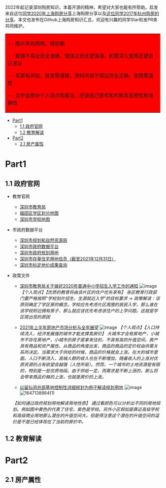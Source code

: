2022年起记录深圳购房知识，本着开源的精神，希望对大家也能有所帮助。启发来自这位[同学2020年上海购房分享](https://github.com/ayuer/shanghai_house_knowledge)上海购房分享以及[这位同学2017年杭州购房的分享](https://github.com/houshanren/hangzhou_house_knowledge)，本文也发布在Github上海购房知识汇总，欢迎有兴趣的同学Star和发PR来共同维护。


<table><tr><td bgcolor=red>
 
-- 图片来自网络，侵权删

-- 数据不保证安全准确，错误之处还望海涵，如需深入使用还望自己求证

-- 买房有风险，投资需谨慎，资料内容不保证完全正确，使用需谨慎

-- 文中会掺杂个人观点和看法，还请自己思考和判断其适用性和准确性
 </td></tr></table>



- [Part1](#part1)
  - [1.1 政府官网](#11-政府官网)
  - [1.2 教育解读](#12-教育解读)
- [Part2](#part2)
  - [2.1 房产属性](#21-房产属性)
# Part1
## 1.1 政府官网
- 教育官网
  - [深圳市教育局](http://szeb.sz.gov.cn/) 
  - [福田区学区划分地图](https://jiazhang.eduft.cn/visitftgbxyxqdt)
  - [深圳市学校地图](http://szeb.sz.gov.cn/home/jyfw/#name3)
- 市政府数据平台
  - [深圳市规划和自然资源局](http://pnr.sz.gov.cn/)
  - [深圳市政府数据平台](https://opendata.sz.gov.cn/) 
  - [深圳市政府规划用地](http://search.gd.gov.cn/search/local/755016?keywords=%E6%8E%A7%E5%88%B6%E6%80%A7%E8%AF%A6%E7%BB%86%E8%A7%84%E5%88%92) 
  - [深圳市存量住宅用地信息（截至2021年12月31日）](http://pnr.sz.gov.cn/xxgk/ztzl/rdzt/clzzyd/content/post_9510782.html)
  - [深圳市标定地价成果查询](http://pnr.sz.gov.cn/ywzy/qt/col_code/col_code/content/post_8586273.html)
- 政策文件
  - [深圳市教育局关于做好2020年普通中小学招生入学工作的通知](http://szeb.sz.gov.cn/home/xxgk/zdlyxxgkzl/zcfgjjd/zcfg/content/post_8030314.html)
  ![image](https://user-images.githubusercontent.com/50006900/156781156-16d42872-eb05-4a8d-9550-1f3eb1adf212.png)
    *【个人观点】【优质的教育将由该片区的住户优先享有】 各区教育行政部门要严格按照“学校划片招生、生源就近入学”的目标要求 -> 政策解读：该原则确定了学区房的概念。学校应先考虑片区周围的居民入学，那么谁在该学校附近拥有房子，那么就应该优先考虑该住户的上学问题。这就是学区房出现的原因*   
    
  -  [2021年上半年房地产市场分析与全年展望](https://www.ndrc.gov.cn/xxgk/jd/wsdwhfz/202108/t20210830_1295304.html?code=&state=123)
    ![image](https://user-images.githubusercontent.com/50006900/156790546-d13ee98c-6aa9-4cf9-98bc-33491f759c6f.png)
  *【个人观点】【人口持续流入，经济发展强的城市才能支撑高房价】 大城市才会有房地产，小城市不存在房地产，小城市的房子是拿来住的，不具有高的升值空间。房产具有商品和资产属性。从商品的角度出发，商品的商品的定价权由供需关系所决定。当需求大于供给的时候，商品的价格就会上涨。在大的城市里面。人口不断流入，高端人群的收入也在不断增加，随着收入的上涨对优质资源的占有欲望会越强（人性所驱）。然而，一个城市的土地资源是有限的，特别是一些优质地段。由于供给一定，而需求是不断上涨的，那么将会带来商品价格的上涨，也就是房价的上涨。*
  
  -  [以留仙洞总部基地控制性详细规划为例子解读规划用地](http://pnr.sz.gov.cn/xxgk/gggs/content/post_6550235.html)
    ![image](https://user-images.githubusercontent.com/50006900/157460523-1e32fe48-c286-4d53-bf6d-2180e77af3cc.png)
    ![1647138864(1)](https://user-images.githubusercontent.com/50006900/158042413-8bdd1709-8a02-4d51-863d-516c9d849eda.jpg)

  *【如何通过政府规划用地解读用地性质】 通过看颜色可以分析出不同的用地规划。例如图中黄色的代表了住宅，紫色是学校。另外小区假如是靠近高级学校和高级商业用地那么潜在的升值空间大。但是得注意这个潜在的升值空间的溢价是不是已经体现在了当前的房价中。*     


## 1.2 教育解读


# Part2
## 2.1 房产属性



